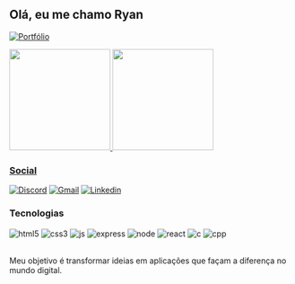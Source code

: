 ## Olá, eu me chamo Ryan

[![Portfólio](https://img.shields.io/badge/Portfólio-000000?style=for-the-badge&logo=https://cdn.discordapp.com/attachments/1038272728991535124/1324231808828833813/teste.png?ex=67780f3a&is=6776bdba&hm=afe550ba99146c52c00daf8f12b5b25fb833cb56c4e121bab41f14e7401fd45f&)](https://ryandev.com.br)

<div>
    <a href="https://github.com/zRyanZito/zRyanZito">
    <img height="180em" src="https://github-readme-stats.vercel.app/api?username=zryanzito&show_icons=true&theme=tokyonight" />
    <img height="180em" src="https://github-readme-stats.vercel.app/api/top-langs/?username=anuraghazra&layout=compact&theme=tokyonight" />
</div>

### Social

[![Discord](https://img.shields.io/badge/Discord-%235865F2.svg?style=for-the-badge&logo=discord&logoColor=white)](https://discord.gg/FCkpJh36P7)
[![Gmail](https://img.shields.io/badge/Gmail-D14836?style=for-the-badge&logo=gmail&logoColor=white)](mailto:ryanthiago.dsantos@gmail.com)
[![Linkedin](https://img.shields.io/badge/LinkedIn-0077B5?style=for-the-badge&logo=linkedin&logoColor=white)](https://www.linkedin.com/in/ryan-santos-41655127a/)


### Tecnologias

<div style="display-inline-block">
    <img align="center" alt="html5" src="https://img.shields.io/badge/HTML5-E34F26?style=for-the-badge&logo=html5&logoColor=white" />
    <img align="center" alt="css3" src="https://img.shields.io/badge/CSS3-1572B6?style=for-the-badge&logo=css3&logoColor=white" />
    <img align="center" alt="js" src="https://img.shields.io/badge/JavaScript-F7DF1E?style=for-the-badge&logo=javascript&logoColor=black" />
    <img align="center" alt="express" src="https://img.shields.io/badge/Express.js-404D59?style=for-the-badge" />
    <img align="center" alt="node" src="https://img.shields.io/badge/Node.js-43853D?style=for-the-badge&logo=node.js&logoColor=white" />
    <img align="center" alt="react" src="https://img.shields.io/badge/React-20232A?style=for-the-badge&logo=react&logoColor=61DAFB" />
    <img align="center" alt="c" src="https://img.shields.io/badge/C-00599C?style=for-the-badge&logo=c&logoColor=white" />
    <img align="center" alt="cpp" src="https://img.shields.io/badge/C%2B%2B-00599C?style=for-the-badge&logo=c%2B%2B&logoColor=white" />
</div><br/>

Meu objetivo é transformar ideias em aplicações que façam a diferença no mundo digital.
